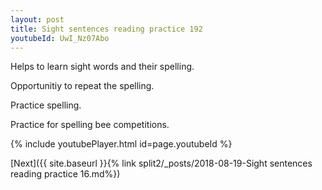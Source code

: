 ```yaml
---
layout: post
title: Sight sentences reading practice 192
youtubeId: UwI_Nz07Abo
---
```

 
 
Helps to learn sight words and their spelling.

Opportunitiy to repeat the spelling. 

Practice spelling. 
 
Practice for spelling bee competitions. 
 
{% include youtubePlayer.html id=page.youtubeId %}
 
 

[Next]({{ site.baseurl }}{% link  split2/_posts/2018-08-19-Sight sentences reading practice 16.md%})
 
